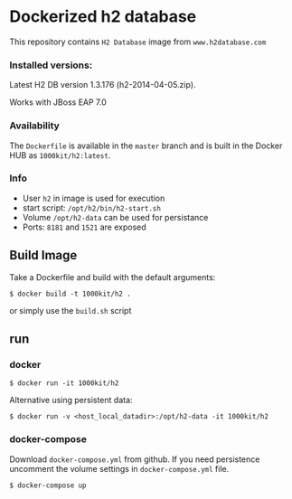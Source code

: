 # Dockerized h2 database

This repository contains `H2 Database` image from `www.h2database.com`


### Installed versions:

 Latest H2 DB version 1.3.176 (h2-2014-04-05.zip). 

 Works with JBoss EAP 7.0

### Availability

The `Dockerfile` is available in the `master` branch and is built in the Docker HUB as `1000kit/h2:latest`.

### Info

- User `h2` in image is used for execution
- start script: `/opt/h2/bin/h2-start.sh`
- Volume `/opt/h2-data` can be used for persistance
- Ports: `8181` and `1521` are exposed 

## Build Image

Take a Dockerfile and build with the default arguments:

~~~~
$ docker build -t 1000kit/h2 .
~~~~

or simply use the `build.sh` script

## run

### docker
~~~~
$ docker run -it 1000kit/h2
~~~~
Alternative using persistent data:
~~~~
$ docker run -v <host_local_datadir>:/opt/h2-data -it 1000kit/h2
~~~~
### docker-compose
Download `docker-compose.yml` from github. If you need persistence uncomment the volume settings in `docker-compose.yml` file. 

~~~~
$ docker-compose up 
~~~~
